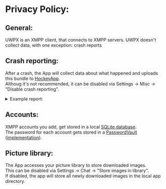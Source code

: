 # Privacy Policy:

## General:
UWPX is an XMPP client, that connects to XMPP servers.
UWPX doesn't collect data, with one exception: crash reports

## Crash reporting:
After a crash, the App will collect data about what happened and uploads this bundle to [HockeyApp](https://hockeyapp.net/features/crashreports/).<br>
Althoug it's not recommended, it can be disabled via Settings -> Misc -> "Disable crash reporting".

<details>
<summary>Example report:</summary>
<pre>
Incident Identifier: 9f87a925-2d28-40d1-9612-02b3c8cfc1d7
CrashReporter Key:   t7vgZ+qEyZITMCMsMVzbTvb7V0n6zB7UmdlztKvfoBk=
Hardware Model:      Z270-HD3P
Identifier:      UWP_XMPP_Client
Version:         0.1.0.0

Date/Time:       2017-12-24T11:46:21.022Z
OS Version:      Windows 10.0.16299.125
Report Version:  104

Exception Type:  System.AggregateException
Crashed Thread:  2

Application Specific Information:
A Task's exception(s) were not observed either by Waiting on the Task or accessing its Exception property. As a result, the unobserved exception was rethrown by the finalizer thread. (Object reference not set to an instance of an object.)

Exception Stack:
unknown location
Data_Manager2.Classes.DBManager.ImageManager.<>c__DisplayClass9_0.<<contiuneAllDownloads>b__0>d.MoveNext()
</pre>
</details>

## Accounts:
XMPP accounts you add, get stored in a local [SQLite database](https://www.sqlite.org/).<br>
The password for each account gets stored in a [PasswordVault](https://docs.microsoft.com/en-us/uwp/api/windows.security.credentials.passwordvault) ([implementation](https://github.com/UWPX/UWPX-Client/blob/166ab39682868fd3b397890003a437abc21be0bc/Data_Manager2/Classes/Vault.cs)).

## Picture library:
The App accesses your picture library to store downloaded images.<br>
This can be disabled via Settings -> Chat -> "Store images in library".<br>
If disabled, the app will store all newly downloaded images in the local app directory.
